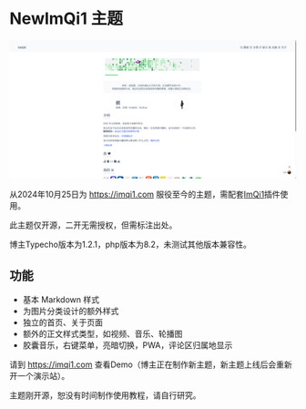 # NewImQi1 主题

![截图](screenshot.png)

从2024年10月25日为 https://imqi1.com 服役至今的主题，需配套[ImQi1](https://github.com/imqi1-github/typecho-plugin-ImQi1ex)插件使用。

此主题仅开源，二开无需授权，但需标注出处。

博主Typecho版本为1.2.1，php版本为8.2，未测试其他版本兼容性。

## 功能

- 基本 Markdown 样式
- 为图片分类设计的额外样式
- 独立的首页、关于页面
- 额外的正文样式类型，如视频、音乐、轮播图
- 胶囊音乐，右键菜单，亮暗切换，PWA，评论区归属地显示

请到 https://imqi1.com 查看Demo（博主正在制作新主题，新主题上线后会重新开一个演示站）。

主题刚开源，恕没有时间制作使用教程，请自行研究。
